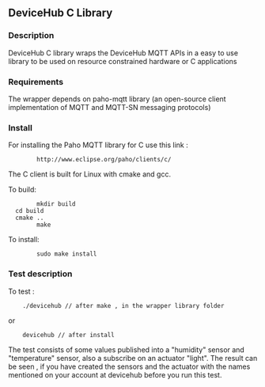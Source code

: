 ## DeviceHub C Library  ##


### Description ###

   DeviceHub C library wraps the DeviceHub MQTT APIs in a easy to use library to be used on resource constrained hardware or C applications

### Requirements ###
   The wrapper depends on paho-mqtt library (an open-source client implementation of MQTT and MQTT-SN messaging protocols)


### Install ###
   For installing the Paho MQTT library for C use this link :

			http://www.eclipse.org/paho/clients/c/

   The C client is built for Linux with cmake and gcc.

   To build:

			mkdir build
      cd build
      cmake ..
			make

   To install:

			sudo make install




###  Test description ####

   To test :

		./devicehub // after make , in the wrapper library folder
   or

		devicehub // after install



   The test consists of some values published into a "humidity" sensor and "temperature" sensor, also a subscribe on an actuator "light".
   The result can be seen , if you have created the sensors and the actuator with the names mentioned on your account at devicehub before you run this test.

